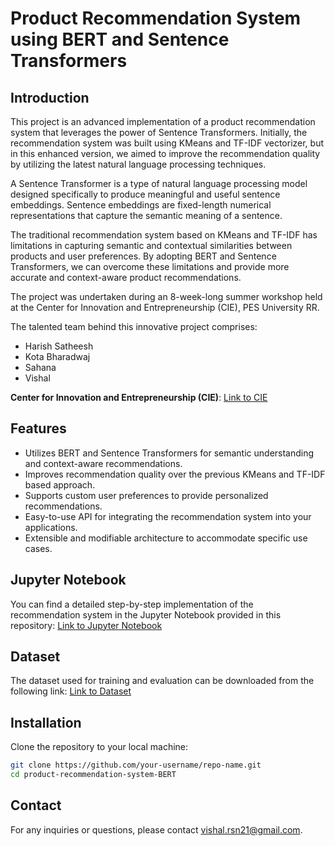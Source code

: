 # Product Recommendation System using BERT and Sentence Transformers

## Introduction

This project is an advanced implementation of a product recommendation system that leverages the power of Sentence Transformers. Initially, the recommendation system was built using KMeans and TF-IDF vectorizer, but in this enhanced version, we aimed to improve the recommendation quality by utilizing the latest natural language processing techniques.

A Sentence Transformer is a type of natural language processing model designed specifically to produce meaningful and useful sentence embeddings. Sentence embeddings are fixed-length numerical representations that capture the semantic meaning of a sentence.

The traditional recommendation system based on KMeans and TF-IDF has limitations in capturing semantic and contextual similarities between products and user preferences. By adopting BERT and Sentence Transformers, we can overcome these limitations and provide more accurate and context-aware product recommendations.

The project was undertaken during an 8-week-long summer workshop held at the Center for Innovation and Entrepreneurship (CIE), PES University RR.

The talented team behind this innovative project comprises:

- Harish Satheesh
- Kota Bharadwaj
- Sahana
- Vishal

**Center for Innovation and Entrepreneurship (CIE)**: [Link to CIE](https://cie.pes.edu/)

## Features

- Utilizes BERT and Sentence Transformers for semantic understanding and context-aware recommendations.
- Improves recommendation quality over the previous KMeans and TF-IDF based approach.
- Supports custom user preferences to provide personalized recommendations.
- Easy-to-use API for integrating the recommendation system into your applications.
- Extensible and modifiable architecture to accommodate specific use cases.

## Jupyter Notebook

You can find a detailed step-by-step implementation of the recommendation system in the Jupyter Notebook provided in this repository: [Link to Jupyter Notebook]()

## Dataset

The dataset used for training and evaluation can be downloaded from the following link: [Link to Dataset]()


## Installation
Clone the repository to your local machine:

```bash
git clone https://github.com/your-username/repo-name.git
cd product-recommendation-system-BERT
```

## Contact
For any inquiries or questions, please contact vishal.rsn21@gmail.com.
